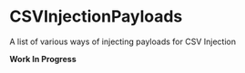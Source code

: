# CSVInjectionPayloads
A list of various ways of injecting payloads for CSV Injection

**Work In Progress**
